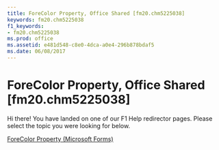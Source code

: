 ```yaml
---
title: ForeColor Property, Office Shared [fm20.chm5225038]
keywords: fm20.chm5225038
f1_keywords:
- fm20.chm5225038
ms.prod: office
ms.assetid: e481d548-c8e0-4dca-a0e4-296b878bdaf5
ms.date: 06/08/2017
---
```



# ForeColor Property, Office Shared [fm20.chm5225038]

Hi there! You have landed on one of our F1 Help redirector pages. Please select the topic you were looking for below.

[ForeColor Property (Microsoft Forms)](http://msdn.microsoft.com/library/00b455d1-adce-ebb2-bb15-34cafebc5b75%28Office.15%29.aspx)

